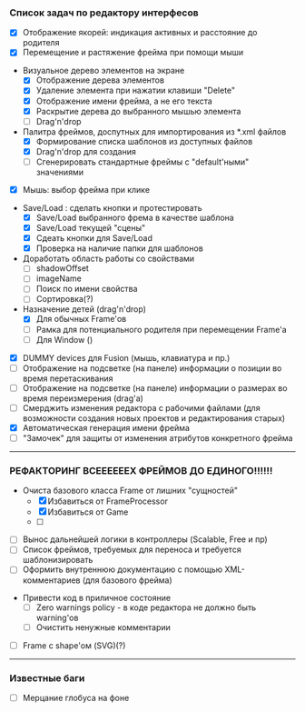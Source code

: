 ### Список задач по редактору интерфесов
- [x] Отображение якорей: индикация активных и расстояние до родителя
- [x] Перемещение и растяжение фрейма при помощи мыши 
- Визуальное дерево элементов на экране 
  - [x] Отображение дерева элементов
  - [x] Удаление элемента при нажатии клавиши "Delete"
  - [x] Отображение имени фрейма, а не его текста
  - [x] Раскрытие дерева до выбранного мышью элемента
  - [ ] Drag'n'drop   
- Палитра фреймов, доспутных для импортирования из *.xml файлов 
  - [x] Формирование списка шаблонов из доступных файлов
  - [x] Drag'n'drop для создания
  - [ ] Сгенерировать стандартные фреймы с "default'ными" значениями
- [x] Мышь: выбор фрейма при клике  
- Save/Load : сделать кнопки и протестировать  
  - [x] Save/Load выбранного фрема в качестве шаблона
  - [x] Save/Load текущей "сцены"
  - [x] Сдеать кнопки для Save/Load
  - [x] Проверка на наличие папки для шаблонов 
- Доработать область работы со свойствами 
  - [ ] shadowOffset
  - [ ] imageName  
  - [ ] Поиск по имени свойства
  - [ ] Сортировка(?)
- Назначение детей (drag'n'drop)
  - [x] Для обычных Frame'ов
  - [ ] Рамка для потенциального родителя при перемещении Frame'а
  - [ ] Для Window () 
- [x] DUMMY devices для Fusion (мышь, клавиатура и пр.)
- [ ] Отображение на подсветке (на панеле) информации о позиции во время перетаскивания
- [ ] Отображение на подсветке (на панеле) информации о размерах во время переизмерения (drag'а)
- [ ] Смерджить изменения редактора с рабочими файлами (для возможности создания новых проектов и редактирования старых)
- [x] Автоматическая генерация имени фрейма
- [ ] "Замочек" для защиты от изменения атрибутов конкретного фрейма
---
### РЕФАКТОРИНГ ВСЕЕЕЕЕЕХ ФРЕЙМОВ ДО ЕДИНОГО!!!!!!
- Очиста базового класса Frame от лишних "сущностей"
	- [x] Избавиться от FrameProcessor
	- [x] Избавиться от Game
	- [ ]
- [ ] Вынос дальнейшей логики в контроллеры (Scalable, Free и пр) 
- [ ] Список фреймов, требуемых для переноса и требуется шаблонизировать
- [ ] Оформить внутреннюю документацию с помощью XML-комментариев (для базового фрейма)
- Привести код в приличное состояние
  - [ ] Zero warnings policy - в коде редактора не должно быть warning'ов
  - [ ] Очистить ненужные комментарии
- [ ] Frame с shape'ом (SVG)(?)
---
### Известные баги
- [ ] Мерцание глобуса на фоне
